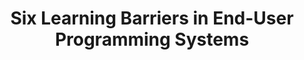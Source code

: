 ---
title: Six Learning Barriers in End-User Programming Systems
layout: default
year: 2004
authors: [ Andrew J. Ko, Brad A. Myers, Htet Htet Aung ]
tags: [ Design Principles, Education ]
citation: "Andrew J. Ko, Brad A. Myers, and Htet Htet Aung. 2004. Six Learning Barriers in End-User Programming Systems. In Proceedings of the 2004 IEEE Symposium on Visual Languages - Human Centric Computing (VLHCC '04). IEEE Computer Society, USA, 199–206. https://doi.org/10.1109/VLHCC.2004.47"
type: Conference Paper
links: [https://doi.org/10.1109/VLHCC.2004.47]
link_descriptions: [ DOI ]
---